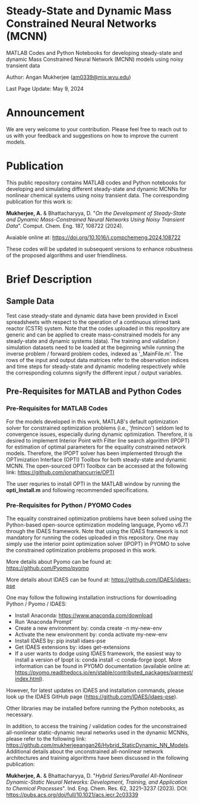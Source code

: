 # Steady-State and Dynamic Mass Constrained Neural Networks (MCNN)
MATLAB Codes and Python Notebooks for developing steady-state and dynamic Mass Constrained Neural Network (MCNN) models using noisy transient data

Author: Angan Mukherjee (am0339@mix.wvu.edu)

Last Page Update: May 9, 2024

# Announcement

We are very welcome to your contribution. Please feel free to reach out to us with your feedback and suggestions on how to improve the current models.

# Publication

This public repository contains MATLAB codes and Python notebooks for developing and simulating different steady-state and dynamic MCNNs for nonlinear 
chemical systems using noisy transient data. The corresponding publication for this work is:

**Mukherjee, A.** & Bhattacharyya, D. "*On the Development of Steady-State and Dynamic Mass-Constrained Neural Networks Using Noisy Transient Data*". 
Comput. Chem. Eng. 187, 108722 (2024).

Avaiable online at: https://doi.org/10.1016/j.compchemeng.2024.108722

These codes will be updated in subsequent versions to enhance robustness of the proposed algorithms and user friendliness.

# Brief Description

## Sample Data

Test case steady-state and dynamic data have been provided in Excel spreadsheets with respect to the operation of a continuous stirred tank reactor (CSTR)
system. Note that the codes uploaded in this repository are generic and can be applied to create mass-constrained models for any steady-state and dynamic
systems (data). The training and validation / simulation datasets need to be loaded at the beginning while running the inverse problem / forward problem
codes, indexed as '_MainFile.m'. The rows of the input and output data matrices refer to the observation indices and time steps for steady-state and 
dynamic modeling respectively while the corresponding columns signify the different input / output variables.

## Pre-Requisites for MATLAB and Python Codes

### Pre-Requisites for MATLAB Codes

For the models developed in this work, MATLAB's default optimization solver for constrained optimization problems (i.e., '*fmincon*') seldom led to convergence
issues, especially during dynamic optimization. Therefore, it is desired to implement Interior Point with Filter line search algorithm (IPOPT) for estimation of
optimal parameters for the equality constrained network models. Therefore, the IPOPT solver has been implemented through the OPTimization Interface (OPTI) Toolbox 
for both steady-state and dynamic MCNN. The open-sourced OPTI Toolbox can be accessed at the following link: https://github.com/jonathancurrie/OPTI

The user requries to install OPTI in the MATLAB window by running the **opti_Install.m** and following recommended specifications. 

### Pre-Requisites for Python / PYOMO Codes

The equality constrained optimization problems have been solved using the Python-based open-source optimization modeling language, Pyomo v6.7.1 through the IDAES framework.
Note that using the IDAES framework is not mandatory for running the codes uploaded in this repository. One may simply use the interior point optimization solver (IPOPT) in
PYOMO to solve the constrained optimization problems proposed in this work. 

More details about Pyomo can be found at: https://github.com/Pyomo/pyomo

More details about IDAES can be found at: https://github.com/IDAES/idaes-pse

One may follow the following installation instructions for downloading Python / Pyomo / IDAES:
  * Install Anaconda: https://www.anaconda.com/download
  * Run 'Anaconda Prompt'
  * Create a new environment by: conda create -n my-new-env
  * Activate the new environment by: conda activate my-new-env
  * Install IDAES by: pip install idaes-pse
  * Get IDAES extensions by: idaes get-extensions
  * If a user wants to dodge using IDAES framework, the easiest way to install a version of Ipopt is: conda install -c conda-forge ipopt. More information can be found in
    PYOMO documentation (available online at: https://pyomo.readthedocs.io/en/stable/contributed_packages/parmest/index.html).  

However, for latest updates on IDAES and installation commands, please look up the IDAES GitHub page (https://github.com/IDAES/idaes-pse). 

Other libraries may be installed before running the Python notebooks, as necessary.

In addition, to access the training / validation codes for the unconstrained all-nonlinear static-dynamic neural networks used in the dynamic MCNNs, please refer to the 
following link: https://github.com/mukherjeeangan26/Hybrid_StaticDynamic_NN_Models. 
Additional details about the unconstrained all-nonlinear network architectures and training algorithms have been discussed in the following publication:

**Mukherjee, A.** & Bhattacharyya, D. "*Hybrid Series/Parallel All-Nonlinear Dynamic-Static Neural Networks: Development, Training, and Application to Chemical Processes*". 
Ind. Eng. Chem. Res. 62, 3221–3237 (2023). DOI: https://pubs.acs.org/doi/full/10.1021/acs.iecr.2c03339







